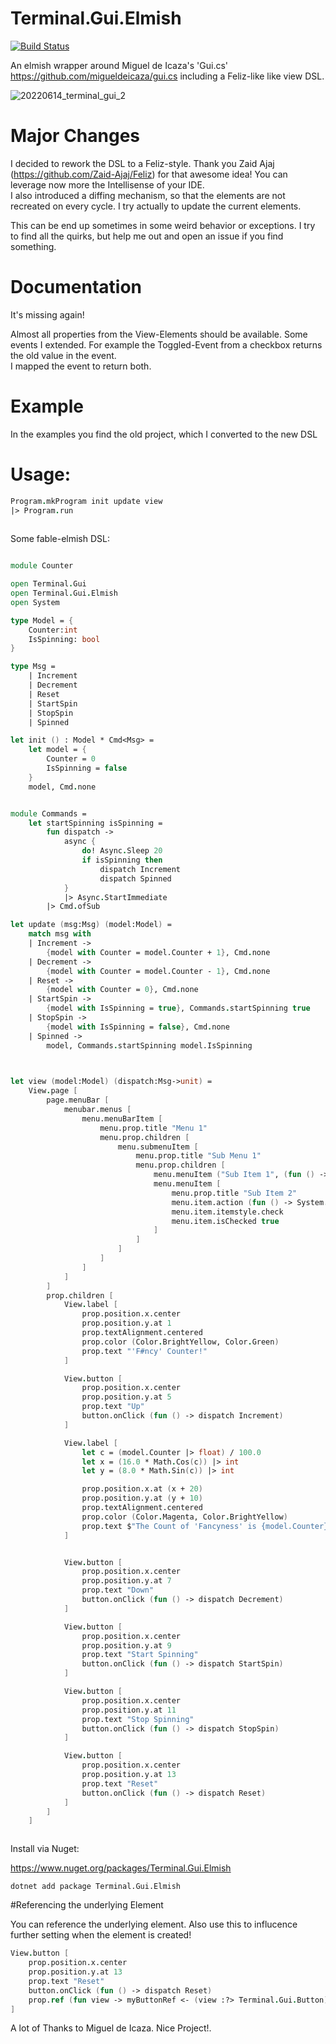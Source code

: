 # Terminal.Gui.Elmish

[![Build Status](https://travis-ci.org/DieselMeister/Terminal.Gui.Elmish.svg?branch=master)](https://travis-ci.org/DieselMeister/Terminal.Gui.Elmish)

An elmish wrapper around Miguel de Icaza's 'Gui.cs' https://github.com/migueldeicaza/gui.cs including a Feliz-like like view DSL.

![20220614_terminal_gui_2](https://user-images.githubusercontent.com/13096516/173627457-eb4d5e71-9819-4c9f-aa13-a037846745a4.gif)

# Major Changes

I decided to rework the DSL to a Feliz-style. Thank you Zaid Ajaj (https://github.com/Zaid-Ajaj/Feliz) for that awesome idea! You can leverage now more the Intellisense of your IDE.  
I also introduced a diffing mechanism, so that the elements are not recreated on every cycle. I try actually to update the current elements.

This can be end up sometimes in some weird behavior or exceptions. I try to find all the quirks, but help me out and open an issue if you find something.


# Documentation

It's missing again!

Almost all properties from the View-Elements should be available. Some events I extended. For example the Toggled-Event from a checkbox returns the old value in the event.  
I mapped the event to return both.



# Example

In the examples you find the old project, which I converted to the new DSL


# Usage:



```fs
Program.mkProgram init update view  
|> Program.run
    
```

Some fable-elmish DSL:
```fs

module Counter

open Terminal.Gui
open Terminal.Gui.Elmish
open System

type Model = {
    Counter:int
    IsSpinning: bool
}

type Msg =
    | Increment
    | Decrement
    | Reset
    | StartSpin
    | StopSpin
    | Spinned

let init () : Model * Cmd<Msg> =
    let model = {
        Counter = 0
        IsSpinning = false
    }
    model, Cmd.none


module Commands =
    let startSpinning isSpinning =
        fun dispatch ->
            async {
                do! Async.Sleep 20
                if isSpinning then
                    dispatch Increment
                    dispatch Spinned
            }
            |> Async.StartImmediate
        |> Cmd.ofSub

let update (msg:Msg) (model:Model) =
    match msg with
    | Increment ->
        {model with Counter = model.Counter + 1}, Cmd.none
    | Decrement ->
        {model with Counter = model.Counter - 1}, Cmd.none
    | Reset ->
        {model with Counter = 0}, Cmd.none
    | StartSpin ->
        {model with IsSpinning = true}, Commands.startSpinning true
    | StopSpin ->
        {model with IsSpinning = false}, Cmd.none
    | Spinned ->
        model, Commands.startSpinning model.IsSpinning
        


let view (model:Model) (dispatch:Msg->unit) =
    View.page [
        page.menuBar [
            menubar.menus [
                menu.menuBarItem [
                    menu.prop.title "Menu 1"
                    menu.prop.children [
                        menu.submenuItem [
                            menu.prop.title "Sub Menu 1"
                            menu.prop.children [
                                menu.menuItem ("Sub Item 1", (fun () -> System.Diagnostics.Debug.WriteLine($"Sub menu 1 triggered")))
                                menu.menuItem [
                                    menu.prop.title "Sub Item 2"
                                    menu.item.action (fun () -> System.Diagnostics.Debug.WriteLine($"Sub menu 2 triggered"))
                                    menu.item.itemstyle.check
                                    menu.item.isChecked true
                                ]
                            ]
                        ]
                    ]
                ]
            ]
        ]
        prop.children [
            View.label [
                prop.position.x.center
                prop.position.y.at 1
                prop.textAlignment.centered
                prop.color (Color.BrightYellow, Color.Green)
                prop.text "'F#ncy' Counter!"
            ] 

            View.button [
                prop.position.x.center
                prop.position.y.at 5
                prop.text "Up"
                button.onClick (fun () -> dispatch Increment)
            ] 

            View.label [
                let c = (model.Counter |> float) / 100.0
                let x = (16.0 * Math.Cos(c)) |> int 
                let y = (8.0 * Math.Sin(c)) |> int

                prop.position.x.at (x + 20)
                prop.position.y.at (y + 10)
                prop.textAlignment.centered
                prop.color (Color.Magenta, Color.BrightYellow)
                prop.text $"The Count of 'Fancyness' is {model.Counter}"
            ] 


            View.button [
                prop.position.x.center
                prop.position.y.at 7
                prop.text "Down"
                button.onClick (fun () -> dispatch Decrement)
            ] 

            View.button [
                prop.position.x.center
                prop.position.y.at 9
                prop.text "Start Spinning"
                button.onClick (fun () -> dispatch StartSpin)
            ] 

            View.button [
                prop.position.x.center
                prop.position.y.at 11
                prop.text "Stop Spinning"
                button.onClick (fun () -> dispatch StopSpin)
            ] 

            View.button [
                prop.position.x.center
                prop.position.y.at 13
                prop.text "Reset"
                button.onClick (fun () -> dispatch Reset)
            ]
        ]
    ]



```

Install via Nuget:

https://www.nuget.org/packages/Terminal.Gui.Elmish

```
dotnet add package Terminal.Gui.Elmish
```

#Referencing the underlying Element

You can reference the underlying element. Also use this to influcence further setting when the element is created!  

```fs
View.button [
    prop.position.x.center
    prop.position.y.at 13
    prop.text "Reset"
    button.onClick (fun () -> dispatch Reset)
    prop.ref (fun view -> myButtonRef <- (view :?> Terminal.Gui.Button).xxxx // do your stuff here)
]

```

A lot of Thanks to Miguel de Icaza. Nice Project!.
